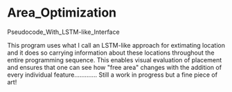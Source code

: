 # Area_Optimization
Pseudocode_With_LSTM-like_Interface

This program uses what I call an LSTM-like approach for extimating location and it does so carrying information about these locations throughout the entire programming sequence. This enables visual evaluation of placement and ensures that one can see how "free area" changes with the addition of every individual feature............. Still a work in progress but a fine piece of art!
